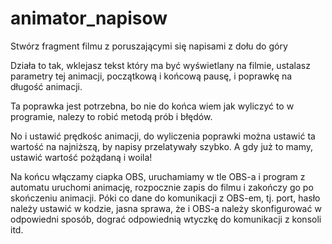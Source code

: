 # animator_napisow
Stwórz fragment filmu z poruszającymi się napisami z dołu do góry

Działa to tak, wklejasz tekst który ma być wyświetlany na filmie,
ustalasz parametry tej animacji, początkową i końcową pausę,
i poprawkę na długość animacji.

Ta poprawka jest potrzebna, bo nie do końca wiem jak wyliczyć
to w programie, nalezy to robić metodą prób i błędów.

No i ustawić prędkośc animacji, do wyliczenia poprawki można ustawić
ta wartość na najniższą, by napisy przelatywały szybko. A gdy już to
mamy, ustawić wartość pożądaną i woila!

Na końcu włączamy ciapka OBS, uruchamiamy w tle OBS-a i program z automatu
uruchomi animację, rozpocznie zapis do filmu i zakończy go po skończeniu animacji.
Póki co dane do komunikacji z OBS-em, tj. port, hasło należy ustawić w kodzie,
jasna sprawa, że i OBS-a należy skonfigurować w odpowiedni sposób,
dograć odpowiednią wtyczkę do komunikacji z konsoli itd.
